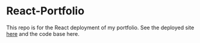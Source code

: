 # React-Portfolio

This repo is for the React deployment of my portfolio. See the deployed site [here](https://quadrilateral0.github.io/React-Portfolio/) and the code base here.
